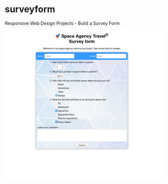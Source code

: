 # surveyform

Responsive Web Design Projects - Build a Survey Form

![image info](./images/screenshot.png)
